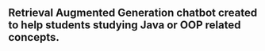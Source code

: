 ## Retrieval Augmented Generation chatbot created to help students studying Java or OOP related concepts.
